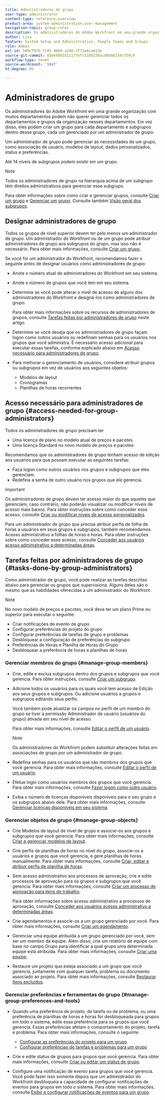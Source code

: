 ```yaml
---
title: Administradores de grupo
user-type: administrator
content-type: reference;overview
product-area: system-administration;user-management
navigation-topic: group-roles
description: Os administradores do Adobe Workfront em uma grande organização com muitos departamentos podem não querer gerenciar todos os departamentos e grupos da organização nesses departamentos. Em vez disso, eles podem criar um grupo para cada departamento e subgrupos dentro desse grupo, cada um gerenciado por um administrador de grupo.
author: Lisa
feature: System Setup and Administration, People Teams and Groups
role: Admin
exl-id: 589cf9fb-f195-4b69-a240-3f73e6ca623e
source-git-commit: 850e0801511177efc5189258acd9b88234cf59c9
workflow-type: tm+mt
source-wordcount: '1047'
ht-degree: 0%

---
```


# Administradores de grupo

<!-- Audited: 12/2023 -->

Os administradores do Adobe Workfront em uma grande organização com muitos departamentos podem não querer gerenciar todos os departamentos e grupos da organização nesses departamentos. Em vez disso, eles podem criar um grupo para cada departamento e subgrupos dentro desse grupo, cada um gerenciado por um administrador de grupo.

Um administrador de grupo pode gerenciar as necessidades de um grupo, como associação de usuário, modelos de layout, dados personalizados, status e preferências.

Até 14 níveis de subgrupos podem existir em um grupo.

>[!NOTE]
>
>Todos os administradores de grupo na hierarquia acima de um subgrupo têm direitos administrativos para gerenciar esse subgrupo.

Para obter informações sobre como criar e gerenciar grupos, consulte [Criar um grupo](../../../administration-and-setup/manage-groups/create-and-manage-groups/create-a-group.md) e [Gerenciar um grupo](../../../administration-and-setup/manage-groups/create-and-manage-groups/manage-a-group.md). Consulte também [Visão geral dos subgrupos](../../../administration-and-setup/manage-groups/groups-overview/subgroups.md).

## Designar administradores de grupo

Todos os grupos de nível superior devem ter pelo menos um administrador de grupo. Um administrador do Workfront ou de um grupo pode atribuir administradores de grupo aos subgrupos do grupo, mas isso não é necessário. Para obter mais informações, consulte [Criar um grupo](../../../administration-and-setup/manage-groups/create-and-manage-groups/create-a-group.md).

Se você for um administrador do Workfront, recomendamos fazer o seguinte antes de designar usuários como administradores de grupo:

* Anote o número atual de administradores do Workfront em seu sistema.
* Anote o número de grupos que você tem em seu sistema.
* Determine se você pode alterar o nível de acesso de alguns dos administradores do Workfront e designá-los como administradores de grupo.

  Para obter mais informações sobre os recursos de administradores de grupos, consulte [Tarefas feitas por administradores de grupo](#tasks-done-by-group-administrators) neste artigo.

* Determine se você deseja que os administradores de grupo façam logon como outros usuários ou redefinam senhas para os usuários nos grupos que você administra. É necessário acesso adicional para executar essas tarefas, conforme explicado abaixo em [Acesso necessário para administradores de grupo](#access-needed-for-group-administrators).
* Para melhorar o gerenciamento de usuários, considere atribuir grupos ou subgrupos em vez de usuários aos seguintes objetos:

   * Modelos de layout
   * Cronogramas
   * Planilhas de horas recorrentes

## Acesso necessário para administradores de grupo {#access-needed-for-group-administrators}

Todos os administradores de grupo precisam ter

* Uma licença de plano no modelo atual de preços e pacotes
* Uma licença Standard no novo modelo de preços e pacotes

Recomendamos que os administradores de grupo tenham acesso de edição aos usuários para que possam executar as seguintes tarefas:

* Faça logon como outros usuários nos grupos e subgrupos que eles gerenciam.
* Redefina a senha de outro usuário nos grupos que ele gerencia.

>[!IMPORTANT]
>
>Os administradores de grupo devem ter acesso maior do que aqueles que gerenciam; caso contrário, não poderão visualizar ou modificar níveis de acesso mais baixos.
>Para obter instruções sobre como conceder esse acesso, consulte [Criar ou modificar níveis de acesso personalizados](../../../administration-and-setup/add-users/configure-and-grant-access/create-modify-access-levels.md).

Para um administrador de grupo que precisa atribuir perfis de folha de horas a usuários em seus grupos e subgrupos, também recomendamos Acesso administrativo a folhas de horas e horas. Para obter instruções sobre como conceder esse acesso, consulte [Conceder aos usuários acesso administrativo a determinadas áreas](../../../administration-and-setup/add-users/configure-and-grant-access/grant-users-admin-access-certain-areas.md).

## Tarefas feitas por administradores de grupo {#tasks-done-by-group-administrators}

Como administrador de grupo, você pode realizar as tarefas descritas abaixo para gerenciar os grupos que supervisiona. Alguns deles são o mesmo que as habilidades oferecidas a um administrador do Workfront.

>[!NOTE]
>
>No novo modelo de preços e pacotes, você deve ter um plano Prime ou superior para executar o seguinte:
>
> * Criar notificações de evento de grupo
> * Configurar preferências do projeto do grupo
> * Configurar preferências de tarefas de grupo e problemas
> * Desbloquear a configuração de preferências de subgrupo
> * Preferências de Horas e Planilha de Horas do Grupo
> * Desbloquear a preferência de horas e planilhas de horas

### Gerenciar membros do grupo {#manage-group-members}

* Crie, edite e exclua subgrupos dentro dos grupos e subgrupos que você gerencia. Para obter instruções, consulte [Criar um subgrupo](../../../administration-and-setup/manage-groups/create-and-manage-subgroups/create-a-subgroup.md).
* Adicione todos os usuários para os quais você tem acesso de Edição aos seus grupos e subgrupos. Ou adicione usuários a grupos e subgrupos editando seus perfis.

  Você também pode atualizar os campos no perfil de um membro do grupo se tiver a permissão Administrador de usuário (usuários do grupo) ativada em seu nível de acesso.

  Para obter mais informações, consulte [Editar o perfil de um usuário](../../../administration-and-setup/add-users/create-and-manage-users/edit-a-users-profile.md).

  >[!NOTE]
  >
  >Os administradores do Workfront podem substituir alterações feitas em associações de grupo por um administrador de grupo.

* Redefina senhas para os usuários que são membros dos grupos que você gerencia. Para obter mais informações, consulte [Editar o perfil de um usuário](../../../administration-and-setup/add-users/create-and-manage-users/edit-a-users-profile.md).
* Efetue login como usuários membros dos grupos que você gerencia. Para obter mais informações, consulte [Fazer logon como outro usuário](../../../administration-and-setup/add-users/create-and-manage-users/log-in-as-another-user.md).
* Exiba o número de licenças disponíveis disponíveis para o seu grupo e os subgrupos abaixo dele. Para obter mais informações, consulte [Gerenciar licenças disponíveis em seu sistema](../../../administration-and-setup/get-started-wf-administration/manage-available-licenses-in-your-system.md).

### Gerenciar objetos de grupo {#manage-group-objects}

* Crie Modelos de layout de nível de grupo e associe-os aos grupos e subgrupos que você gerencia. Para obter mais informações, consulte [Criar e gerenciar modelos de layout](../../../administration-and-setup/customize-workfront/use-layout-templates/create-and-manage-layout-templates.md).
* Crie perfis de planilhas de horas no nível do grupo, associe-os a usuários e grupos que você gerencia, e gere planilhas de horas manualmente. Para obter mais informações, consulte [Criar, editar e atribuir perfis de planilha de horas](../../../timesheets/create-and-manage-timesheets/create-timesheet-profiles.md).
* Sem acesso administrativo aos processos de aprovação, crie e edite processos de aprovação para os grupos e subgrupos que você gerencia. Para obter mais informações, consulte [Criar um processo de aprovação para itens de trabalho](../../../administration-and-setup/customize-workfront/configure-approval-milestone-processes/create-approval-processes.md).

  Para obter informações sobre acesso administrativo a processos de aprovação, consulte [Conceder aos usuários acesso administrativo a determinadas áreas](../../../administration-and-setup/add-users/configure-and-grant-access/grant-users-admin-access-certain-areas.md).

* Crie agendamentos e associe-os a um grupo gerenciado por você. Para obter mais informações, consulte [Criar um agendamento](../../../administration-and-setup/set-up-workfront/configure-timesheets-schedules/create-schedules.md).
* Gerenciar uma equipe atribuída a um grupo gerenciado por você, sem ser um membro da equipe. Além disso, crie um relatório de equipe com base no campo Grupo para identificar a qual grupo uma determinada equipe está atribuída. Para obter mais informações, consulte [Criar uma equipe](../../../people-teams-and-groups/create-and-manage-teams/create-a-team.md).
* Restaure um projeto que esteja associado a um grupo que você gerencia, juntamente com qualquer tarefa, problema ou documento associado ao projeto. Para obter mais informações, consulte [Restaurar itens excluídos](../../../administration-and-setup/manage-workfront/manage-deleted-items/restore-deleted-items.md).

### Gerenciar preferências e ferramentas do grupo {#manage-group-preferences-and-tools}

* Quando uma preferência de projeto, de tarefa ou de problema, ou uma preferência de planilhas de horas e horas for desbloqueada para grupos em todo o sistema, edite essa preferência para os grupos que você gerencia. Essas preferências afetam o comportamento do projeto, tarefa e problema. Para obter mais informações, consulte o seguinte:

   * [Configurar as preferências do projeto para um grupo](../../../administration-and-setup/manage-groups/create-and-manage-groups/configure-project-preferences-group.md)
   * [Configurar preferências de tarefas e problemas para um grupo](../../../administration-and-setup/manage-groups/create-and-manage-groups/configure-task-issue-preferences-group.md)

* Crie e edite status de grupos para grupos que você gerencia. Para obter mais informações, consulte [Criar ou editar um status de grupo](../../../administration-and-setup/manage-groups/manage-group-statuses/create-or-edit-a-group-status.md).
* Configure uma notificação de evento para grupos que você gerencia. Você pode fazer isso somente depois que um administrador do Workfront desbloqueia a capacidade de configurar notificações de eventos para grupos em todo o sistema. Para obter mais informações, consulte [Exibir e configurar notificações de eventos para um grupo](../../../administration-and-setup/manage-groups/create-and-manage-groups/view-and-configure-event-notifications-group.md).
